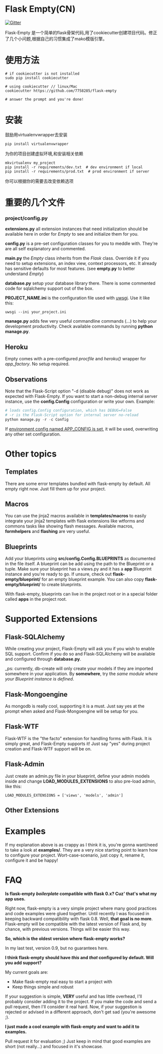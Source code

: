 Flask Empty(CN)
===========

[![Gitter](https://badges.gitter.im/Join%20Chat.svg)](https://gitter.im/italomaia/flask-empty?utm_source=badge&utm_medium=badge&utm_campaign=pr-badge&utm_content=badge)

Flask-Empty 是一个简单的flask骨架代码,用了cookiecutter创建项目代码。修正了几个小问题,根据自己的习惯集成了mako模版引擎。

使用方法
=====
```shell
# if cookiecutter is not installed
sudo pip install cookiecutter

# using cookiecutter // linux/Mac
cookiecutter https://github.com/7758285/flask-empty

# answer the prompt and you're done!
```

安装
=====
鼓励用virtualenvwrapper去安装
```
pip install virtualenvwrapper
```
为你的项目创建虚拟环境,和安装相关依赖
```
mkvirtualenv my_project
pip install -r requirements/dev.txt  # dev environment if local
pip install -r requirements/prod.txt  # prod environment if server
```

你可以根据你的需要去改变依赖选项

重要的几个文件
==============================

### project/config.py

**extensions.py** all extension instances that need initialization should be available
here in order for _Empty_ to see and initialize them for you.

**config.py** is a pre-set configuration classes for you to meddle with. They're are all self explanatory
and commented.

**main.py** the _Empty_ class inherits from the _Flask_ class. Override it if you need to setup
extensions, an index view, context processors, etc. It already has sensitive defaults for most
 features. (see **empty.py** to better understand _Empty_)

**database.py** setup your database library there. There is some commented code for sqlalchemy support out of the box.

**PROJECT_NAME.ini** is the configuration file used with
[uwsgi](https://github.com/unbit/uwsgi). Use it like this:

```
uwsgi --ini your_project.ini
```

**manage.py** adds few very useful commandline commands (...) to help your development productivity. Check
available commands by running **python manage.py**.

## Heroku

Empty comes with a pre-configured _procfile_ and _heroku()_ wrapper for _app_factory_. No setup required.

## Observations

Note that the Flask-Script option "-d (disable debug)" does not work as expected with Flask-Empty. If you want
to start a non-debug internal server instance, use the **config.Config** configuration or write your own. Example:

```python
# loads config.Config configuration, which has DEBUG=False
# -r is the Flask-Script option for internal server no-reload
python manage.py -r -c Config
```

If [environment config named APP_CONFIG is set](http://flask.pocoo.org/docs/config/#configuring-from-files),
it will be used, overwriting any other set configuration.

Other topics
============

## Templates

There are some error templates bundled with flask-empty by default. All empty right now. Just fill them up for
your project.

## Macros

You can use the jinja2 macros available in **templates/macros** to easily integrate your jinja2 templates with
flask extensions like wtforms and commons tasks like showing flash messages. Available macros, **formhelpers**
and **flashing** are very useful.

## Blueprints

Add your blueprints using **src/config.Config.BLUEPRINTS** as documented in the file itself. A blueprint can be add
using the path to the Blueprint or a tuple. Make sure your blueprint has a views.py and
it has a **app** Blueprint instance and you're ready to go. If unsure, check out **flask-empty/blueprint/**
for an empty blueprint example. You can also copy **flask-empty/blueprint/** to create blueprints.

With flask-empty, blueprints can live in the project root or in a special folder called **apps** in the project root.


# Supported Extensions

## Flask-SQLAlchemy

While creating your project, Flask-Empty will ask you if you wish to enable SQL support. Confirm if you do so
and Flask-SQLAlchemy will be available and configured through **database.py**.

_ps: currently, db-create will only create your models if they are imported somewhere in your application.
By **somewhere**, try the *same module where your Blueprint instance is defined*.

## Flask-Mongoengine

As mongodb is really cool, supporting it is a must. Just say yes at the prompt when asked
and Flask-Mongoengine will be setup for you.

## Flask-WTF

Flask-WTF is the "the facto" extension for handling forms with Flask. It is simply great, and Flask-Empty
supports it! Just say "yes" during project creation and Flask-WTF support will be on.

## Flask-Admin

Just create an admin.py file in your blueprint, define your admin models inside and change
**LOAD_MODULES_EXTENSIONS** to also pre-load admin, like this:

```
LOAD_MODULES_EXTENSIONS = ['views', 'models', 'admin']
```

## Other Extensions



Examples
========
If my explanation above is as crappy as I think it is, you're gonna want/need to take a look at **examples/**. They
are a very nice starting point to learn how to configure your project. Wort-case-scenario, just copy it, rename it,
configure it and be happy!

FAQ
===
**Is flask-empty _boilerplate_ compatible with flask 0.x? Cuz' that's what my app uses.**

Right now, flask-empty is a very simple project where many good practices and code examples were glued together.
Until recently I was focused in keeping backward compatibility with flask 0.8. Well, **that goal is no more**.
 Flask-empty will be compatible with the latest version of Flask and, by chance, with previous versions.
 Things will be easier this way.

**So, which is the oldest version where flask-empty works?**

In my last test, version 0.9, but no guarantees here.

**I think flask-empty should have _this_ and _that_ configured by default. Will you add support?**

My current goals are:

* Make flask-empty real easy to start a project with
* Keep things simple and robust

If your suggestion is simple, **VERY** useful and has little overhead, I'll probably consider adding it to the
project. If you make the code and send a pull request, then I'll consider it real hard. Now, if your suggestion is
 rejected or advised in a different approach, don't get sad (you're awesome ;).

**I just made a cool example with flask-empty and want to add it to examples.**

Pull request it for evaluation ;)
Just keep in mind that good examples are short (not really...) and focused in it's showcase.
